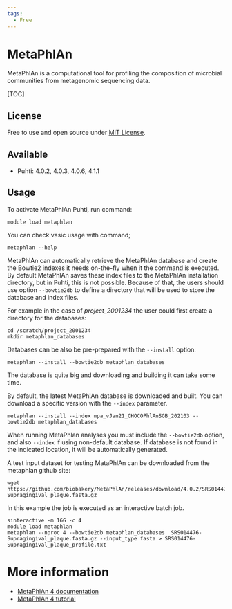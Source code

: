 ```yaml
---
tags:
  - Free
---
```


# MetaPhlAn



MetaPhlAn is a computational tool for profiling the composition of microbial communities from metagenomic sequencing data. 

[TOC]

## License

Free to use and open source under [MIT License](https://github.com/biobakery/MetaPhlAn2/blob/master/license.txt).

## Available

*   Puhti: 4.0.2, 4.0.3, 4.0.6, 4.1.1

## Usage

To activate MetaPhlAn Puhti, run command:

```text
module load metaphlan
```

You can check vasic usage with command;

```text
metaphlan --help
```

MetaPhlAn can automatically retrieve the MetaPhlAn database and create the Bowtie2 
indexes it needs on-the-fly when it the command is executed. By default MetaPhlAn 
saves these index files to the MetaPhlAn installation directory, but in Puhti,
this is not possible. Because of that, the users should use option `--bowtie2db` 
to define a directory that will be used to store the database and index files. 
 
For example in the case of _project_2001234_ the user could first create a directory for the databases:

```text
cd /scratch/project_2001234
mkdir metaphlan_databases
```

Databases can be also be pre-prepared with the `--install` option:

```text
metaphlan --install --bowtie2db metaphlan_databases
```

The database is quite big and downloading and building it can take 
some time.

By default, the latest MetaPhlAn database is downloaded and built. You can download a specific version with the `--index` parameter.

```text
metaphlan --install --index mpa_vJan21_CHOCOPhlAnSGB_202103 --bowtie2db metaphlan_databases
```

When running MetaPhlan analyses you must include the `--bowtie2db` option, and also `--index`
if using non-default database. If database is not found in the indicated location, it will be automatically generated.

A test input dataset for testing MataPhlAn can be downloaded from the metaphlan github site:

```text
wget https://github.com/biobakery/MetaPhlAn/releases/download/4.0.2/SRS014476-Supragingival_plaque.fasta.gz
```

In this example the job is executed as an interactive batch job.

```text
sinteractive -m 16G -c 4
module load metaphlan
metaphlan --nproc 4 --bowtie2db metaphlan_databases  SRS014476-Supragingival_plaque.fasta.gz --input_type fasta > SRS014476-Supragingival_plaque_profile.txt
```

# More information
*   [MetaPhlAn 4 documentation](https://github.com/biobakery/MetaPhlAn/wiki/MetaPhlAn-4)
*   [MetaPhlAn 4 tutorial](https://github.com/biobakery/biobakery/wiki/metaphlan4)
